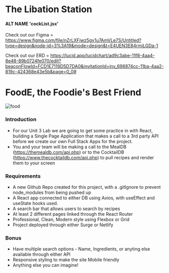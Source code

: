 # The Libation Station

#### ALT NAME 'cockList.jsx'

Check out our Figma = https://www.figma.com/file/nZrLXFjwz5gy1u7AmVLe7S/Untitled?type=design&node-id=3%3A19&mode=design&t=E4UEN3E84rmiLGDa-1

Check out our ERD = https://lucid.app/lucidchart/ad9c3abe-11f8-4aa4-8e48-89b0724fe070/edit?beaconFlowId=FCD1E7119D5D7DA0&invitationId=inv_698874cc-11ba-4aa2-819c-424368e43e5b&page=0_0#

# FoodE, the Foodie's Best Friend

![food](https://www.tapasmagazine.es/wp-content/uploads/2023/03/mykalekitchen-cuentas-foodie-instagram.jpg)

### Introduction

- For our Unit 3 Lab we are going to get some practice in with React, building a Single Page Application that makes a call to a 3rd party API before we create our own Full Stack Apps for the project.
- You and your team will be making a call to the MealDB (https://themealdb.com/api.php) or to the CocktailDB (https://www.thecocktaildb.com/api.php) to pull recipes and render them to your screen
  

### Requirements

- A new Github Repo created for this project, with a .gitIgnore to prevent node_modules from being pushed up
- A React app connected to either DB using Axios, with useEffect and useState hooks used.
- A search bar that allows users to search by recipes
- At least 2 different pages linked through the React Router
- Professional, Clean, Modern style using Flexbox or Grid
- Project deployed through either Surge or Netlify



### Bonus

- Have multiple search options - Name, Ingredients, or anyting else available through either API
- Responsive styling to make the site Mobile friendly
- Anything else you can imagine!
